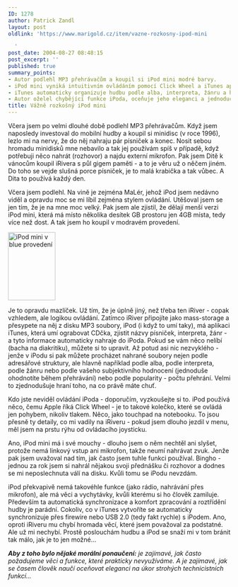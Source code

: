 ```yaml
---
ID: 1278
author: Patrick Zandl
layout: post
oldlink: 'https://www.marigold.cz/item/vazne-rozkosny-ipod-mini

  '
post_date: 2004-08-27 08:48:15
post_excerpt: ''
published: true
summary_points:
- Autor podlehl MP3 přehrávačům a koupil si iPod mini modré barvy.
- iPod mini vyniká intuitivním ovládáním pomocí Click Wheel a iTunes aplikací.
- iTunes automaticky organizuje hudbu podle alba, interpreta, žánru a hodnocení.
- Autor oželel chybějící funkce iPoda, oceňuje jeho eleganci a jednoduchost používání.
title: Vážně rozkošný iPod mini
---
```


<p>
Včera jsem po velmi dlouhé době podlehl MP3 přehrávačům. Když jsem naposledy investoval do mobilní hudby a koupil si minidisc (v roce 1996), lezlo mi na nervy, že do něj nahraju pár písniček a konec. Nosit sebou hromadu minidisků mne nebavilo a tak jej používám spíš v případě, když potřebuji něco nahrát (rozhovor) a najdu externí mikrofon. Pak jsem Ditě k vánocům koupil iRivera s půl gigem paměti - a to je věru už o něčem jiném. Do toho se vejde slušná porce písniček, je to malá krabička a tak vůbec. A Dita to používá každý den. </p>
<p>
Včera jsem podlehl. Na vině je zejména MaLér, jehož iPod jsem nedávno viděl a opravdu moc se mi líbil zejména stylem ovládání. Utěšoval jsem se jen tím, že je na mne moc velký. Pak jsem ale zjistil, že dělají menší verzi iPod mini, která má místo několika desítek GB prostoru jen 4GB místa, tedy více než dost. A tak jsem ho koupil v modravém provedení. </p>
<div class="rightbox"><img src="/wp-content/uploads/20040827-ipod.jpg" alt="iPod mini v blue provedení" width="107" height="154" /></div><p>
Je to opravdu mazlíček. Už tím, že je úplně jiný, než třeba ten iRiver - copak vzhledem, ale logikou ovládání. Zatímco iRiver připojíte jako mass-storage a přesypete na něj z disku MP3 soubory, iPod (i když to umí taky), má aplikaci iTunes, která umí ograbovat CDčka, zjistit názvy písniček, interpreta, žánr - a tyto informace automaticky nahraje do iPoda. Pokud se vám něco nelíbí (bacha na diakritiku), můžete si to upravit. Až potud asi nic nezvyklého - jenže v iPodu si pak můžete procházet nahrané soubory nejen podle adresářové struktury, ale hlavně například podle alba, podle interpreta, podle žánru nebo podle vašeho subjektivního hodnocení (jednoduše ohodnotíte během přehrávání) nebo podle popularity - počtu přehrání. Velmi to zjednodušuje hraní toho, na co právě máte chuť. </p>
<p>
Kdo jste neviděl ovládání iPoda - doporučím, vyzkoušejte si to. iPod používá něco, čemu Apple říká Click Wheel - je to takové kolečko, které se ovládá jen pohybem, nikoliv tlakem. Něco, jako touchpad na notebooku. To jsou přesně ty detaily, co mi vadily na iRiveru - pokud jsem dlouho jezdil v menu, měl jsem na prstu rýhu od ovládacího joysticku. </p>
<p>
Ano, iPod mini má i své mouchy - dlouho jsem o něm nechtěl ani slyšet, protože nemá linkový vstup ani mikrofon, takže neumí nahrávat zvuk. Jenže pak jsem uvažoval nad tím, jak často jsem tuhle funkci používal. Bingho - jednou za rok jsem si nahrál nějakou svoji přednášku či rozhovor a dodnes se mi neposlechnuta válí na disku. Kvůli tomu se iPodu nevzdám. </p>
<p>
iPod překvapivě nemá takovéhle funkce (jako rádio, nahrávání přes mikrofon), ale má věci a vychytávky, kvůli kterému si ho člověk zamiluje. Především ta automatická synchronizace a komfort zpracování a roztřídění hudby je parádní. Cokoliv, co v iTunes vytvoříte se automaticky synchronizuje přes firewire nebo USB 2.0 (tedy fakt rychle) s iPodem. Ano, oproti iRiveru mu chybí hromada věcí, které jsem považoval za podstatné. Ale už mi nechybí. Prostě poslouchám hudbu a iPod se snaží mi v tom bránit tak málo, jak je to jen možné...</p>
<p>
<em><strong>Aby z toho bylo nějaké morální ponaučení:</strong> je zajímavé, jak často požadujeme věci a funkce, které prakticky nevyužíváme. A je zajímavé, jak se časem člověk naučí oceňovat eleganci na úkor strohých technicistních funkcí...</em></p>